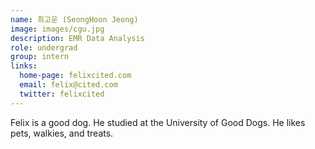 ```yaml
---
name: 최고운 (SeongHoon Jeong)
image: images/cgu.jpg
description: EMR Data Analysis
role: undergrad
group: intern
links:
  home-page: felixcited.com
  email: felix@cited.com
  twitter: felixcited
---
```


Felix is a good dog.
He studied at the University of Good Dogs.
He likes pets, walkies, and treats.
